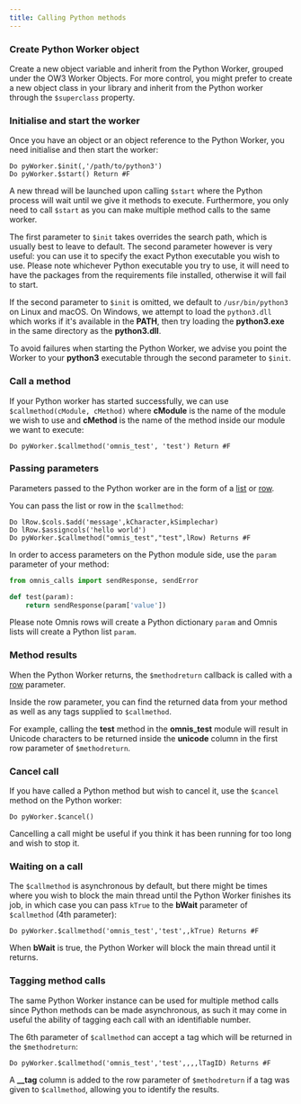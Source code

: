 ```yaml
---
title: Calling Python methods
---
```


### Create Python Worker object

Create a new object variable and inherit from the Python Worker, grouped under the OW3 Worker Objects. For more control, you might prefer to create a new object class in your library and inherit from the Python worker through the `$superclass` property.

### Initialise and start the worker

Once you have an object or an object reference to the Python Worker, you need initialise and then start the worker:

```omnis
Do pyWorker.$init(,'/path/to/python3')
Do pyWorker.$start() Return #F
```

A new thread will be launched upon calling `$start` where the Python process will wait until we give it methods to execute. Furthermore, you only need to call `$start` as you can make multiple method calls to the same worker.

The first parameter to `$init` takes overrides the search path, which is usually best to leave to default. The second parameter however is very useful: you can use it to specify the exact Python executable you wish to use. Please note whichever Python executable you try to use, it will need to have the packages from the requirements file installed, otherwise it will fail to start.

If the second parameter to `$init` is omitted, we default to `/usr/bin/python3` on Linux and macOS. On Windows, we attempt to load the `python3.dll` which works if it's available in the **PATH**, then try loading the **python3.exe** in the same directory as the **python3.dll**.

To avoid failures when starting the Python Worker, we advise you point the Worker to your **python3** executable through the second parameter to `$init`.

### Call a method

If your Python worker has started successfully, we can use `$callmethod(cModule, cMethod)` where **cModule** is the name of the module we wish to use and **cMethod** is the name of the method inside our module we want to execute:

```omnis
Do pyWorker.$callmethod('omnis_test', 'test') Return #F
```

### Passing parameters

Parameters passed to the Python worker are in the form of a [list](https://omnis.net/developers/resources/onlinedocs/Programming/02libsandclasses.html#list) or [row](https://omnis.net/developers/resources/onlinedocs/Programming/02libsandclasses.html#row).

You can pass the list or row in the `$callmethod`:

```omnis
Do lRow.$cols.$add('message',kCharacter,kSimplechar)
Do lRow.$assigncols('hello world')
Do pyWorker.$callmethod("omnis_test","test",lRow) Returns #F
```

In order to access parameters on the Python module side, use the `param` parameter of your method:

```python title="main.py"
from omnis_calls import sendResponse, sendError

def test(param):
    return sendResponse(param['value'])
```

Please note Omnis rows will create a Python dictionary `param` and Omnis lists will create a Python list `param`.

### Method results

When the Python Worker returns, the `$methodreturn` callback is called with a [row](https://omnis.net/developers/resources/onlinedocs/Programming/02libsandclasses.html#row) parameter.

Inside the row parameter, you can find the returned data from your method as well as any tags supplied to `$callmethod`.

For example, calling the **test** method in the **omnis_test** module will result in Unicode characters to be returned inside the **unicode** column in the first row parameter of `$methodreturn`.

### Cancel call

If you have called a Python method but wish to cancel it, use the `$cancel` method on the Python worker:

```omnis
Do pyWorker.$cancel()
```

Cancelling a call might be useful if you think it has been running for too long and wish to stop it.

### Waiting on a call

The `$callmethod` is asynchronous by default, but there might be times where you wish to block the main thread until the Python Worker finishes its job, in which case you can pass `kTrue` to the **bWait** parameter of `$callmethod` (4th parameter):

```omnis
Do pyWorker.$callmethod('omnis_test','test',,kTrue) Returns #F
```

When **bWait** is true, the Python Worker will block the main thread until it returns.

### Tagging method calls

The same Python Worker instance can be used for multiple method calls since Python methods can be made asynchronous, as such it may come in useful the ability of tagging each call with an identifiable number.

The 6th parameter of `$callmethod` can accept a tag which will be returned in the `$methodreturn`:

```omnis
Do pyWorker.$callmethod('omnis_test','test',,,,lTagID) Returns #F
```

A **\_\_tag** column is added to the row parameter of `$methodreturn` if a tag was given to `$callmethod`, allowing you to identify the results.